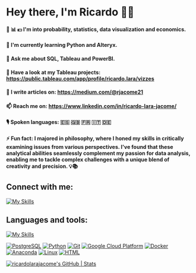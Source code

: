 # Hey there, I'm Ricardo 🖖🏼


#### 🎲 📊 💵 I'm into probability, statistics, data visualization and economics.

#### 🌱 I'm currently learning Python and Alteryx.

#### 💬 Ask me about SQL, Tableau and PowerBI.

#### 👀 Have a look at my Tableau projects: https://public.tableau.com/app/profile/ricardo.lara/vizzes

#### 📝 I write articles on: https://medium.com/@rjacome21

#### 📫 Reach me on: https://www.linkedin.com/in/ricardo-lara-jacome/

#### 🎙️ Spoken languages: 🇪🇸 🇬🇧 🇫🇷 🇮🇹 🇩🇪

#### ⚡ Fun fact: I majored in philosophy, where I honed my skills in critically examining issues from various perspectives. I've found that these analytical abilities seamlessly complement my passion for data analysis, enabling me to tackle complex challenges with a unique blend of creativity and precision. 💡📚


## Connect with me:
[![My Skills](https://skillicons.dev/icons?i=linkedin,&perline=2)](https://www.linkedin.com/in/ricardo-lara-jacome/)



## Languages and tools:
[![My Skills](https://skillicons.dev/icons?i=postgres,py,git,gcp,docker,anaconda,linux,html,&perline=8)](https://www.postgresql.org/)

[![PostgreSQL](https://skillicons.dev/icons/postgres)](https://www.postgresql.org/)
[![Python](https://skillicons.dev/icons/py)](https://www.python.org/)
[![Git](https://skillicons.dev/icons/git)](https://git-scm.com/)
[![Google Cloud Platform](https://skillicons.dev/icons/gcp)](https://cloud.google.com/?hl=en)
[![Docker](https://skillicons.dev/icons/docker)](https://www.docker.com/)
[![Anaconda](https://skillicons.dev/icons/anaconda)](https://www.anaconda.com/download)
[![Linux](https://skillicons.dev/icons/linux)](https://www.linux.org/)
[![HTML](https://skillicons.dev/icons/html)](https://html.com/)


[![ricardolarajacome's GitHub | Stats](https://stats.quine.sh/ricardolarajacome/github?theme=dark)](https://quine.sh?utm_source=widgets&utm_campaign=ricardolarajacome)


